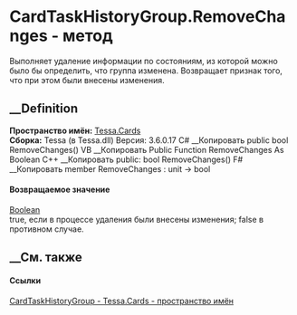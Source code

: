 # CardTaskHistoryGroup.RemoveChanges - метод
Выполняет удаление информации по состояниям, из которой можно было бы
определить, что группа изменена. Возвращает признак того, что при этом были
внесены изменения.
## __Definition
 **Пространство имён:** [Tessa.Cards](N_Tessa_Cards.htm)  
 **Сборка:** Tessa (в Tessa.dll) Версия: 3.6.0.17
C# __Копировать
     public bool RemoveChanges()
VB __Копировать
     Public Function RemoveChanges As Boolean
C++ __Копировать
     public:
    bool RemoveChanges()
F# __Копировать
     member RemoveChanges : unit -> bool 
#### Возвращаемое значение
[Boolean](https://learn.microsoft.com/dotnet/api/system.boolean)  
true, если в процессе удаления были внесены изменения; false в противном
случае.
## __См. также
#### Ссылки
[CardTaskHistoryGroup - ](T_Tessa_Cards_CardTaskHistoryGroup.htm)
[Tessa.Cards - пространство имён](N_Tessa_Cards.htm)
